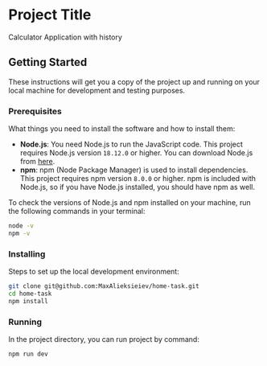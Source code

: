 # Project Title

Calculator Application with history

## Getting Started

These instructions will get you a copy of the project up and running on your local machine for development and testing purposes.

### Prerequisites

What things you need to install the software and how to install them:

- **Node.js**: You need Node.js to run the JavaScript code. This project requires Node.js version `18.12.0` or higher. You can download Node.js from [here](https://nodejs.org/).
- **npm**: npm (Node Package Manager) is used to install dependencies. This project requires npm version `8.0.0` or higher. npm is included with Node.js, so if you have Node.js installed, you should have npm as well.

To check the versions of Node.js and npm installed on your machine, run the following commands in your terminal:

```bash
node -v
npm -v
```

### Installing

Steps to set up the local development environment:

```bash
git clone git@github.com:MaxAlieksieiev/home-task.git
cd home-task
npm install
```

### Running

In the project directory, you can run project by command:

```bash
npm run dev
```
